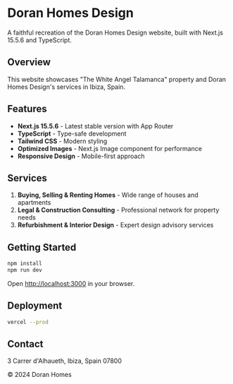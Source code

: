 # Doran Homes Design

A faithful recreation of the Doran Homes Design website, built with Next.js 15.5.6 and TypeScript.

## Overview

This website showcases "The White Angel Talamanca" property and Doran Homes Design's services in Ibiza, Spain.

## Features

- **Next.js 15.5.6** - Latest stable version with App Router
- **TypeScript** - Type-safe development
- **Tailwind CSS** - Modern styling
- **Optimized Images** - Next.js Image component for performance
- **Responsive Design** - Mobile-first approach

## Services

1. **Buying, Selling & Renting Homes** - Wide range of houses and apartments
2. **Legal & Construction Consulting** - Professional network for property needs
3. **Refurbishment & Interior Design** - Expert design advisory services

## Getting Started

```bash
npm install
npm run dev
```

Open [http://localhost:3000](http://localhost:3000) in your browser.

## Deployment

```bash
vercel --prod
```

## Contact

3 Carrer d'Alhaueth, Ibiza, Spain 07800

© 2024 Doran Homes
